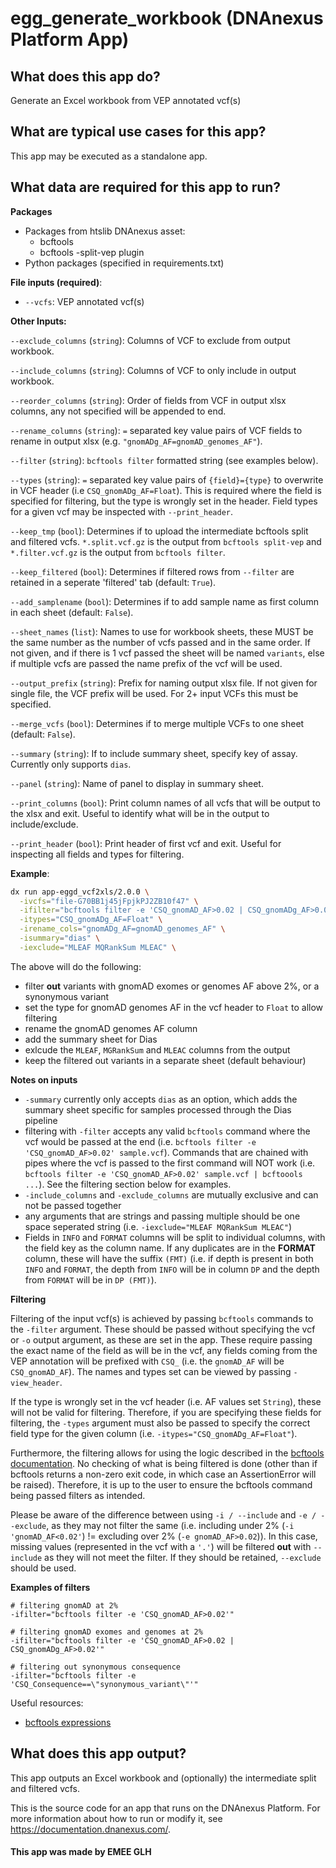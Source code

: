 <!-- dx-header -->

# egg_generate_workbook (DNAnexus Platform App)

## What does this app do?

Generate an Excel workbook from VEP annotated vcf(s)

## What are typical use cases for this app?

This app may be executed as a standalone app.

## What data are required for this app to run?

**Packages**

* Packages from htslib DNAnexus asset:
  * bcftools
  * bcftools -split-vep plugin
* Python packages (specified in requirements.txt)

**File inputs (required)**:

- `--vcfs`: VEP annotated vcf(s)

**Other Inputs:**

`--exclude_columns` (`string`): Columns of VCF to exclude from output workbook.

`--include_columns` (`string`): Columns of VCF to only include in output workbook.

`--reorder_columns` (`string`): Order of fields from VCF in output xlsx columns, any not specified will be appended to end.

`--rename_columns` (`string`): `=` separated key value pairs of VCF fields to rename in output xlsx (e.g. `"gnomADg_AF=gnomAD_genomes_AF"`).

`--filter` (`string`): `bcftools filter` formatted string (see examples below).

`--types` (`string`): `=` separated key value pairs of `{field}={type}` to overwrite in VCF header (i.e `CSQ_gnomADg_AF=Float`). This is required where the field is specified for filtering, but the type is wrongly set in the header. Field types for a given vcf may be inspected with `--print_header`.

`--keep_tmp` (`bool`): Determines if to upload the intermediate bcftools split and filtered vcfs. `*.split.vcf.gz` is the output from `bcftools split-vep` and `*.filter.vcf.gz` is the output from `bcftools filter`.

`--keep_filtered` (`bool`): Determines if filtered rows from `--filter` are retained in a seperate 'filtered' tab (default: `True`).

`--add_samplename` (`bool`): Determines if to add sample name as first column in each sheet (default: `False`).

`--sheet_names` (`list`): Names to use for workbook sheets, these MUST be the same number as the number of vcfs passed and in the same order. If not given, and if there is 1 vcf passed the sheet will be named `variants`, else if multiple vcfs are passed the name prefix of the vcf will be used.

`--output_prefix` (`string`): Prefix for naming output xlsx file. If not given for single file, the VCF prefix will be used. For 2+ input VCFs this must be specified.

`--merge_vcfs` (`bool`): Determines if to merge multiple VCFs to one sheet (default: `False`).

`--summary` (`string`): If to include summary sheet, specify key of assay. Currently only supports `dias`.

`--panel` (`string`): Name of panel to display in summary sheet.

`--print_columns` (`bool`): Print column names of all vcfs that will be output to the xlsx and exit. Useful to identify what will be in the output to include/exclude.

`--print_header` (`bool`): Print header of first vcf and exit. Useful for inspecting all fields and types for filtering.


**Example**:

```bash
dx run app-eggd_vcf2xls/2.0.0 \
  -ivcfs="file-G70BB1j45jFpjkPJ2ZB10f47" \
  -ifilter="bcftools filter -e 'CSQ_gnomAD_AF>0.02 | CSQ_gnomADg_AF>0.02 | CSQ_Consequence=\"synonymous_variant\"'" \
  -itypes="CSQ_gnomADg_AF=Float" \
  -irename_cols="gnomADg_AF=gnomAD_genomes_AF" \
  -isummary="dias" \
  -iexclude="MLEAF MQRankSum MLEAC" \
```

The above will do the following:

- filter **out** variants with gnomAD exomes or genomes AF above 2%, or a synonymous variant
- set the type for gnomAD genomes AF in the vcf header to `Float` to allow filtering
- rename the gnomAD genomes AF column
- add the summary sheet for Dias
- exlcude the `MLEAF`, `MGRankSum` and `MLEAC` columns from the output
- keep the filtered out variants in a separate sheet (default behaviour)


**Notes on inputs**

- `-summary` currently only accepts `dias` as an option, which adds the summary sheet specific for samples processed through the Dias pipeline
- filtering with `-filter` accepts any valid `bcftools` command where the vcf would be passed at the end (i.e. `bcftools filter -e 'CSQ_gnomAD_AF>0.02' sample.vcf`). Commands that are chained with pipes where the vcf is passed to the first command will NOT work (i.e. `bcftools filter -e 'CSQ_gnomAD_AF>0.02' sample.vcf | bcftoools ...`). See the filtering section below for examples.
- `-include_columns` and `-exclude_columns` are mutually exclusive and can not be passed together
- any arguments that are strings and passing multiple should be one space seperated string (i.e. `-iexclude="MLEAF MQRankSum MLEAC"`)
- Fields in `INFO` and `FORMAT` columns will be split to individual columns, with the field key as the column name. If any duplicates are in the **FORMAT** column, these will have the suffix `(FMT)` (i.e. if depth is present in both `INFO` and `FORMAT`, the depth from `INFO` will be in column `DP` and the depth from `FORMAT` will be in `DP (FMT)`).


**Filtering**

Filtering of the input vcf(s) is achieved by passing `bcftools` commands to the `-filter` argument. These should be passed without specifying the vcf or `-o` output argument, as these are set in the app. These require passing the exact name of the field as will be in the vcf, any fields coming from the VEP annotation will be prefixed with `CSQ_` (i.e. the `gnomAD_AF` will be `CSQ_gnomAD_AF`). The names and types set can be viewed by passing `-view_header`.

If the type is wrongly set in the vcf header (i.e. AF values set `String`), these will not be valid for filtering. Therefore, if you are specifying these fields for filtering, the `-types` argument must also be passed to specify the correct field type for the given column (i.e. `-itypes="CSQ_gnomADg_AF=Float"`).

Furthermore, the filtering allows for using the logic described in the [bcftools documentation](bcftools). No checking of what is being filtered is done (other than if bcftools returns a non-zero exit code, in which case an AssertionError will be raised). Therefore, it is up to the user to ensure the bcftools command being passed filters as intended.

Please be aware of the difference between using `-i / --include` and `-e / --exclude`, as they may not filter the same (i.e. including under 2% (`-i 'gnomAD_AF<0.02'`) != excluding over 2% (`-e gnomAD_AF>0.02`)). In this case, missing values (represented in the vcf with a `'.'`) will be filtered **out** with `--include` as they will not meet the filter. If they should be retained, `--exclude` should be used.

**Examples of filters**
```
# filtering gnomAD at 2%
-ifilter="bcftools filter -e 'CSQ_gnomAD_AF>0.02'"

# filtering gnomAD exomes and genomes at 2%
-ifilter="bcftools filter -e 'CSQ_gnomAD_AF>0.02 | CSQ_gnomADg_AF>0.02'"

# filtering out synonymous consequence
-ifilter="bcftools filter -e 'CSQ_Consequence==\"synonymous_variant\"'"
```

Useful resources:

- [bcftools expressions](bcftools-expressions)



## What does this app output?

This app outputs an Excel workbook and (optionally) the intermediate split and filtered vcfs.

This is the source code for an app that runs on the DNAnexus Platform.
For more information about how to run or modify it, see
https://documentation.dnanexus.com/.

#### This app was made by EMEE GLH

[bcftools]:https://samtools.github.io/bcftools/bcftools.html#filter
[bcftools-expressions]:https://samtools.github.io/bcftools/bcftools.html#expressions

